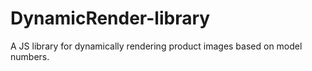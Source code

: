 # DynamicRender-library
A JS library for dynamically rendering product images based on model numbers.
